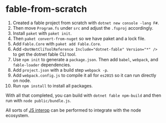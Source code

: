 # fable-from-scratch

1. Created a fable project from scratch with `dotnet new console -lang F#`.
2. Then move `Program.fs` under `src` and adjust the `.fsproj` accordingly.
3. Install `paket` with `paket init`.
4. Then `paket convert-from-nuget` so we have paket and a lock file.
5. Add `Fable.Core` with `paket add Fable.Core`.
6. Add `<DotNetCliToolReference Include="dotnet-fable" Version="*" />` to get the dotnet fable CLI tool.
7. Use `npm init` to generate a `package.json`.  Then add `babel`, `webpack`, and `fable-loader` dependencies.  
8. Add `project.json` with a build step `webpack -p`.
9. Add `webpack.config.js` to compile it all for `es2015` so it can run directly on node.
10. Run `npm install` to install all packages.

With all that completed, you can build with `dotnet fable npm-build` and then run with `node public/bundle.js`.

All sorts of [JS interop](https://medium.com/@zaid.naom/f-interop-with-javascript-in-fable-the-complete-guide-ccc5b896a59f)
can be performed to integrate with the node ecosystem.